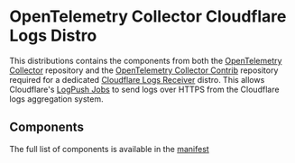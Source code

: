 # OpenTelemetry Collector Cloudflare Logs Distro

This distributions contains the components from both the [OpenTelemetry Collector](https://github.com/open-telemetry/opentelemetry-collector) repository and the [OpenTelemetry Collector Contrib](https://github.com/open-telemetry/opentelemetry-collector-contrib) repository required for a dedicated [Cloudflare Logs Receiver](https://github.com/open-telemetry/opentelemetry-collector-contrib/tree/main/receiver/cloudflarereceiver) distro. This allows Cloudflare's [LogPush Jobs](https://developers.cloudflare.com/logs/logpush/) to send logs over HTTPS from the Cloudflare logs aggregation system.

## Components

The full list of components is available in the [manifest](manifest.yaml)

